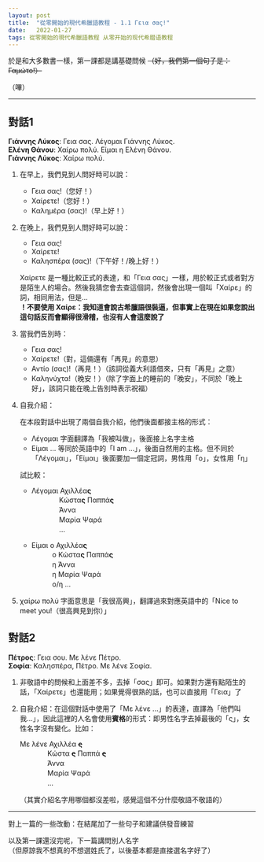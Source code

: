 ```yaml
---
layout: post
title:  "從零開始的現代希臘語教程 - 1.1 Γεια σας!"
date:   2022-01-27 
tags: 從零開始的現代希臘語教程 从零开始的现代希腊语教程
---
```


於是和大多數書一樣，第一課都是講基礎問候 ~~（好，我們第一個句子是：Γαμώτο!）~~

（嗶）

---

## 對話1

**Γιάννης Λύκος**: Γεια σας. Λέγομαι Γιάννης Λύκος.  
**Ελένη Θάνου**: Χαίρω πολύ. Είμαι η Ελένη Θάνου.  
**Γιάννης Λύκος**: Χαίρω πολύ.

1. 在早上，我們見到人問好時可以說：

    * Γεια σας!（您好！）
    * Χαίρετε!（您好！）
    * Καλημέρα (σας)!（早上好！）

2. 在晚上，我們見到人問好時可以說：

    * Γεια σας!
    * Χαίρετε!
    * Καλησπέρα (σας)!（下午好！/晚上好！）

    Χαίρετε 是一種比較正式的表達，和「Γεια σας」一樣，用於較正式或者對方是陌生人的場合。然後我猜您會去查這個詞，然後會出現一個叫「Χαίρε」的詞，相同用法，但是...  
    **！不要使用 Χαίρε：我知道會說古希臘語很裝逼，但事實上在現在如果您說出這句話反而會顯得很滑稽，也沒有人會這麼說了**

3. 當我們告別時：

    * Γεια σας!
    * Χαίρετε!（對，這倆還有「再見」的意思）
    * Αντίο (σας)!（再見！）（該詞從義大利語借來，只有「再見」之意）
    * Καληνύχτα!（晚安！）（除了字面上的睡前的「晚安」，不同於「晚上好」，該詞只能在晚上告別時表示祝福）

4. 自我介紹：

    在本段對話中出現了兩個自我介紹，他們後面都接主格的形式：
    * Λέγομαι 字面翻譯為「我被叫做」，後面接上名字主格
    * Είμαι ... 等同於英語中的「I am ...」，後面自然用的主格。但不同於「Λέγομαι」，「Είμαι」後面要加一個定冠詞，男性用「ο」，女性用「η」

    試比較：

    * Λέγομαι Αχιλλέα**ς**  
        　　　　Κώστα**ς** Παππά**ς**  
        　　　　Άννα  
        　　　　Μαρία Ψαρά  
        　　　　...

    * Είμαι ο Αχιλλέα**ς**  
        　　　ο Κώστα**ς** Παππά**ς**  
        　　　η Άννα  
        　　　η Μαρία Ψαρά  
        　　　ο/η ...

5. χαίρω πολύ
   字面意思是「我很高興」，翻譯過來對應英語中的「Nice to meet you!（很高興見到你）」  

## 對話2

**Πέτρος**: Γεια σου. Με λένε Πέτρο.  
**Σοφία**: Καλησπέρα, Πέτρο. Με λένε Σοφία.

1. 非敬語中的問候和上面差不多，去掉「σας」即可。如果對方還有點陌生的話，「Χαίρετε」也還能用；如果覺得很熟的話，也可以直接用「Γεια」了

2. 自我介紹：在這個對話中使用了「Με λένε ...」的表達，直譯為「他們叫我...」，因此這裡的人名會使用**賓格**的形式：即男性名字去掉最後的「ς」，女性名字沒有變化。比如：

    Με λένε Αχιλλέα **~~ς~~**  
        　　　　Κώστα **~~ς~~** Παππά **~~ς~~**  
        　　　　Άννα  
        　　　　Μαρία Ψαρά  
        　　　　...

    （其實介紹名字用哪個都沒差啦，感覺這個不分什麼敬語不敬語的）

---

對上一篇的一些改動：在結尾加了一些句子和建議供發音練習

以及第一課還沒完呢，下一篇講問別人名字  
（但原諒我不想真的不想選姓氏了，以後基本都是直接選名字好了）
